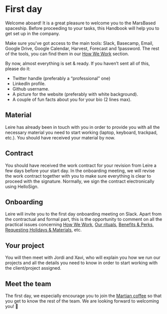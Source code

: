 # First day

Welcome aboard! It is a great pleasure to welcome you to the MarsBased spaceship. Before proceeding to your tasks, this Handbook will help you to get set up in the company.

Make sure you've got access to the main tools: Slack, Basecamp, Email, Google Drive, Google Calendar, Harvest, Forecast and 1password. The rest of the tools, you can find them in our [How We Work](/howwework.md) section.

By now, almost everything is set & ready. If you haven’t sent all of this, please do it:

* Twitter handle (preferably a “professional” one)
* LinkedIn profile.
* Github username.
* A picture for the website (preferably with white background).
* A couple of fun facts about you for your bio (2 lines max).

## Material

Leire has already been in touch with you in order to provide you with all the necessary material you need to start working (laptop, keyboard, trackpad, etc.). You should have received your material by now.

## Contract

You should have received the work contract for your revision from Leire a few days before your start day. In the onboarding meeting, we will revise the work contract together with you to make sure everything is clear to proceed with the signature. Normally, we sign the contract electronically using HelloSign.

## Onboarding

Leire will invite you to the first day onboarding meeting on Slack. Apart from the contractual and formal part, this is the opportunity to comment on all the practical issues concerning [How We Work](/howwework.md), [Our rituals](/rituals.md), [Benefits & Perks](/benefits.md), [Requesting Holidays & Materials](/holidaysmaterials.md), etc.

## Your project

You will then meet with Jordi and Xavi, who will explain you how we run our projects and all the details you need to know in order to start working with the client/project assigned.

## Meet the team

The first day, we especially encourage you to join the [Martian coffee](/rituals.md) so that you get to know the rest of the team. We are looking forward to welcoming you! 🚀

